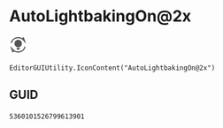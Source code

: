 # AutoLightbakingOn@2x
![](/img/AutoLightbakingOn@2x.png)

``` CSharp
EditorGUIUtility.IconContent("AutoLightbakingOn@2x")
```
## GUID
```
5360101526799613901
```
